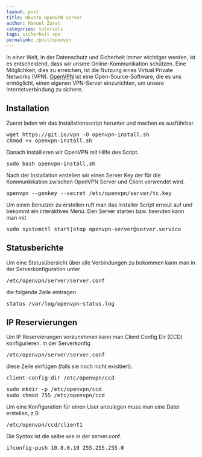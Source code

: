 ```yaml
---
layout: post
title: Ubuntu OpenVPN Server
author: Manuel Zarat
categories: tutorials
tags: sicherheit vpn
permalink: /post/openvpn
---
```


In einer Welt, in der Datenschutz und Sicherheit immer wichtiger werden, ist es entscheidend, dass wir unsere Online-Kommunikation schützen. Eine Möglichkeit, dies zu erreichen, ist die Nutzung eines Virtual Private Networks (VPN). <a href="https://openvpn.net/" target="_blank">OpenVPN</a> ist eine Open-Source-Software, die es uns ermöglicht, einen eigenen VPN-Server einzurichten, um unsere Internetverbindung zu sichern.

<!--excerpt_separator-->

<h2>Installation</h2>

Zuerst laden wir das Installationsscript herunter und machen es ausführbar.

<pre>
wget https://git.io/vpn -O openvpn-install.sh
chmod +x openvpn-install.sh
</pre>

Danach installieren wir OpenVPN mit Hilfe des Script.

<pre>
sudo bash openvpn-install.sh
</pre>

Nach der Installation erstellen wir einen Server Key der für die Kommunkikation zwischen OpenVPN Server und Client verwendet wird.

<pre>
openvpn --genkey --secret /etc/openvpn/server/tc.key
</pre>

Um einen Benutzer zu erstellen ruft man das Installer Script erneut auf und bekommt ein interaktives Menü. Den Server starten bzw. beenden kann man mit

<pre>
sudo systemctl start|stop openvpn-server@server.service
</pre>

<h2>Statusberichte</h2>

Um eine Statusübersicht über alle Verbindungen zu bekommen kann man in der Serverkonfiguration unter

<pre>
/etc/openvpn/server/server.conf
</pre>

die folgende Zeile eintragen.

<pre>
status /var/log/openvpn-status.log
</pre>

<h2>IP Reservierungen</h2>

Um IP Reservierungen vorzunehmen kann man Client Config Dir (CCD) konfigurieren. In der Serverkonfig

<pre>
/etc/openvpn/server/server.conf
</pre>

diese Zeile einfügen (falls sie noch nicht exisitiert).

<pre>
client-config-dir /etc/openvpn/ccd
</pre>

<pre>
sudo mkdir -p /etc/openvpn/ccd
sudo chmod 755 /etc/openvpn/ccd
</pre>
  
Um eine Konfiguration für einen User anzulegen muss man eine Datei erstellen, z.B

<pre>
/etc/openvpn/ccd/client1
</pre>

Die Syntax ist die selbe wie in der server.conf.

<pre>
ifconfig-push 10.8.0.10 255.255.255.0
</pre>
